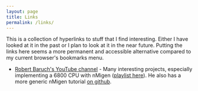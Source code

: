```yaml
---
layout: page
title: Links
permalink: /links/
---
```


This is a collection of hyperlinks to stuff that I find interesting. Either I
have looked at it in the past or I plan to look at it in the near future.
Putting the links here seems a more permanent and accessible alternative
compared to my current browser's bookmarks menu.

* [Robert Baruch's YouTube channel](https://www.youtube.com/channel/UCBcljXmuXPok9kT_VGA3adg) - Many interesting projects, especially implementing a 6800 CPU with nMigen ([playlist here](https://www.youtube.com/playlist?list=PLEeZWGE3PwbbjxV7_XnPSR7ouLR2zjktw)). He also has a more generic nMigen tutorial [on github](https://github.com/RobertBaruch/nmigen-tutorial).
